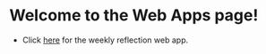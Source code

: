 # Welcome to the Web Apps page!
* Click [here](weekly-reflection) for the weekly reflection web app.